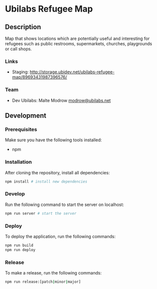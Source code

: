 # Ubilabs Refugee Map

## Description

Map that shows locations which are potentially useful and interesting for refugees such as public restrooms, supermarkets, churches, playgrounds or call shops.

### Links

* Staging: http://storage.ubidev.net/ubilabs-refugee-map/89693431987396576/

### Team

* Dev Ubilabs: Malte Modrow <modrow@ubilabs.net>

## Development

### Prerequisites
Make sure you have the following tools installed:

* npm

### Installation

After cloning the repository, install all dependencies:

```sh
npm install # install new dependencies
```

### Develop

Run the following command to start the server on localhost:

```sh
npm run server # start the server
```

### Deploy

To deploy the application, run the following commands:

```sh
npm run build
npm run deploy
```

### Release

To make a release, run the following commands:

```sh
npm run release:[patch|minor|major]
```
